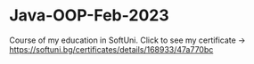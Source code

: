 # Java-OOP-Feb-2023
Course of my education in SoftUni.
Click to see my certificate -> https://softuni.bg/certificates/details/168933/47a770bc
